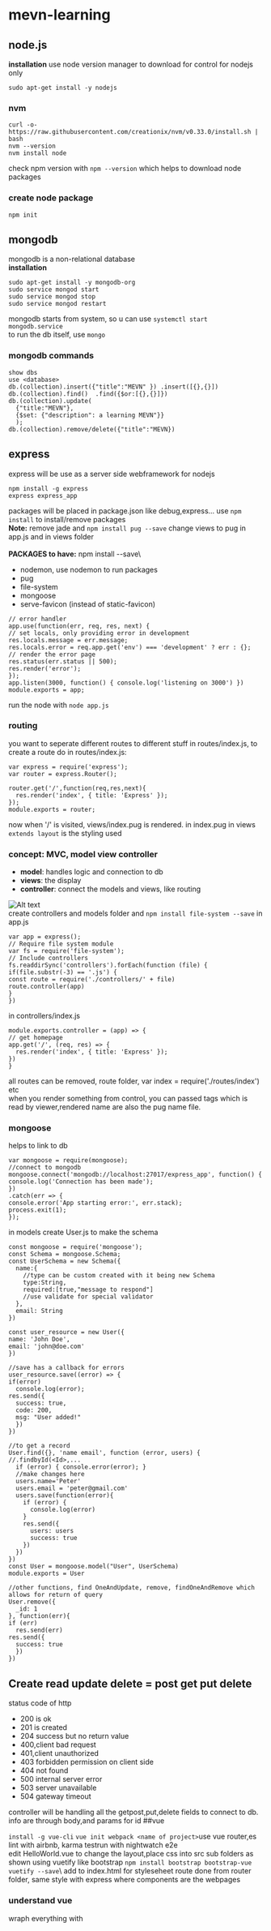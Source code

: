 # mevn-learning

## node.js

**installation**
use node version manager to download for control for nodejs only
```
sudo apt-get install -y nodejs
```
### nvm
```
curl -o- https://raw.githubusercontent.com/creationix/nvm/v0.33.0/install.sh | bash
nvm --version
nvm install node
```
check npm version with  `npm --version` which helps to download node packages
### create node package
```
npm init
```
## mongodb
mongodb is a non-relational database\
**installation**
```
sudo apt-get install -y mongodb-org
sudo service mongod start
sudo service mongod stop
sudo service mongod restart
```
mongodb starts from system, so u can use `systemctl start mongodb.service`\
to run the db itself, use `mongo`
### mongodb commands
```
show dbs 
use <database>
db.(collection).insert({"title":"MEVN" }) .insert([{},{}])
db.(collection).find()  .find({$or:[{},{}]})
db.(collection).update(
  {"title:"MEVN"},
  {$set: {"description": a learning MEVN"}}
  );
db.(collection).remove/delete({"title":"MEVN})
```
## express
express will be use as a server side webframework for nodejs
```
npm install -g express
express express_app
```
packages will be placed in package.json like debug,express... use `npm install` to install/remove packages\
**Note:** remove jade and `npm install pug --save` change views to pug in app.js and in views folder\
\
**PACKAGES to have:** npm install <package> --save\ 
- nodemon, use nodemon to run packages
- pug
- file-system
- mongoose
- serve-favicon (instead of static-favicon)

```
// error handler
app.use(function(err, req, res, next) {
// set locals, only providing error in development
res.locals.message = err.message;
res.locals.error = req.app.get('env') === 'development' ? err : {};
// render the error page
res.status(err.status || 500);
res.render('error');
});
app.listen(3000, function() { console.log('listening on 3000') })
module.exports = app;
```
run the node with `node app.js`
### routing
you want to seperate different routes to different stuff in routes/index.js, to create a route do in routes/index.js:
```
var express = require('express');
var router = express.Router();

router.get('/',function(req,res,next){
  res.render('index', { title: 'Express' });
});
module.exports = router;
```
now when '/' is visited, views/index.pug is rendered. in index.pug in views `extends layout` is the styling used

### concept: MVC, model view controller

- **model**: handles logic and connection to db
- **views**: the display
- **controller**: connect the models and views, like routing

![Alt text](https://imgur.com/3QIkdNJ.png)\
create controllers and models folder and `npm install file-system --save`
in app.js
```
var app = express();
// Require file system module
var fs = require('file-system');
// Include controllers
fs.readdirSync('controllers').forEach(function (file) {
if(file.substr(-3) == '.js') {
const route = require('./controllers/' + file)
route.controller(app)
}
})
```
in controllers/index.js
```
module.exports.controller = (app) => {
// get homepage
app.get('/', (req, res) => {
  res.render('index', { title: 'Express' });
})
}
```
all routes can be removed, route folder, var index = require('./routes/index') etc  
when you render something from control, you can passed tags which is read by viewer,rendered name are also the pug name file.

### mongoose
helps to link to db
```
var mongoose = require(mongoose);
//connect to mongodb
mongoose.connect('mongodb://localhost:27017/express_app', function() {
console.log('Connection has been made');
})
.catch(err => {
console.error('App starting error:', err.stack);
process.exit(1);
});
```
in models create User.js to make the schema
```
const mongoose = require('mongoose');
const Schema = mongoose.Schema;
const UserSchema = new Schema({
  name:{
    //type can be custom created with it being new Schema
    type:String,
    required:[true,"message to respond"]
    //use validate for special validator
  },
  email: String
})

const user_resource = new User({
name: 'John Doe',
email: 'john@doe.com'
})

//save has a callback for errors
user_resource.save((error) => {
if(error)
  console.log(error);
res.send({
  success: true,
  code: 200,
  msg: "User added!"
  })
})

//to get a record
User.find({}, 'name email', function (error, users) {   //.findbyId(<Id>,...
  if (error) { console.error(error); }
  //make changes here
  users.name='Peter'
  users.email = 'peter@gmail.com'
  users.save(function(error){
    if (error) {
      console.log(error)
    }
    res.send({
      users: users
      success: true
    })
  })
})
const User = mongoose.model("User", UserSchema)
module.exports = User

//other functions, find OneAndUpdate, remove, findOneAndRemove which allows for return of query
User.remove({
  _id: 1
}, function(err){
if (err)
  res.send(err)
res.send({
  success: true
  })
})
```
## Create read update delete = post get put delete
status code of http
- 200 is ok
- 201 is created
- 204 success but no return value
- 400,client bad request
- 401,client unauthorized
- 403 forbidden permission on client side 
- 404 not found
- 500 internal server error
- 503 server unavailable
- 504 gateway timeout

controller will be handling all the getpost,put,delete fields to connect to db. info are through body,and params for id
##vue

`install -g vue-cli`
`vue init webpack <name of project>`use vue router,es lint with airbnb, karma testrun with nightwatch e2e\
edit HelloWorld.vue to change the layout,place css into src sub folders as shown
using vuetify like bootstrap `npm install bootstrap bootstrap-vue vuetify --save`\ add to index.html for styleseheet
route done from router folder, same style with express where components are the webpages

### understand vue
wraph everything with <template> in .vue files, written as html, v tags have functionality, e.g 
- v-text
- v-on
- v-ref
- v-show
- v-pre 
- v-transition
- v-for
  
data binding can be done using {{ }} instead so that it binds to a script in a component file\
\
flow: 
vue entry point after starting `npm run dev` is `main.js`, which calls `App.vue`
- index.html -> bare bones, main.js creates the vue which is linked by the div element in index.
- App.vue the true main file, imports stylesheets via script, with the .assets/stylesheets/main.css overlay of website.
- routes adds the different component together

again install express and mongo stuff
`npm install express morgan body-parser cors mongoose --save`\
servers stays in server.js in main
```
const express = require('express');
const bodyParser = require('body-parser');
const mongoose = require('mongoose');
const cors = require('cors');
const morgan = require('morgan');
const fs = require('fs');
const app = express();
const router = express.Router();
app.use(morgan('combined'));
app.use(bodyParser.json());
app.use(cors());
//connect to mongodb
mongoose.connect('mongodb://localhost/movie_rating_app', function() {
console.log('Connection has been made');
})
.catch(err => {
console.error('App starting error:', err.stack);
process.exit(1);
});
router.get('/', function(req, res) {
res.json({ message: 'API Initialized!'});
});
```
use axios to connect in the addmovie script to link button to mongo\
use vue-swal for flash message\
### dynamic content
now website is queried to db via axion(link to webby) and end point query